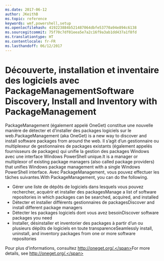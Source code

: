 ```yaml
---
ms.date: 2017-06-12
author: JKeithB
ms.topic: reference
keywords: wmf,powershell,setup
ms.openlocfilehash: 419223884b521487064dbfe53770a94e894c6138
ms.sourcegitcommit: 75f70c7df01eea5e7a2c16f9a3ab1dd437a1f8fd
ms.translationtype: HT
ms.contentlocale: fr-FR
ms.lasthandoff: 06/12/2017
---
```

# <a name="software-discovery-install-and-inventory-with-packagemanagement"></a><span data-ttu-id="d8a1c-102">Découverte, installation et inventaire des logiciels avec PackageManagement</span><span class="sxs-lookup"><span data-stu-id="d8a1c-102">Software Discovery, Install and Inventory with PackageManagement</span></span>

<span data-ttu-id="d8a1c-103">PackageManagement (également appelé OneGet) constitue une nouvelle manière de détecter et d’installer des packages logiciels sur le web.</span><span class="sxs-lookup"><span data-stu-id="d8a1c-103">PackageManagement (aka OneGet) is a new way to discover and install software packages from around the web.</span></span> <span data-ttu-id="d8a1c-104">Il s’agit d’un gestionnaire ou multiplexeur de gestionnaires de packages existants (également appelés fournisseurs de packages) qui unifie la gestion des packages Windows avec une interface Windows PowerShell unique.</span><span class="sxs-lookup"><span data-stu-id="d8a1c-104">It is a manager or multiplexor of existing package managers (also called package providers) that unifies Windows package management with a single Windows PowerShell interface.</span></span> <span data-ttu-id="d8a1c-105">Avec PackageManagement, vous pouvez effectuer les tâches suivantes.</span><span class="sxs-lookup"><span data-stu-id="d8a1c-105">With PackageManagement, you can do the following.</span></span>

-   <span data-ttu-id="d8a1c-106">Gérer une liste de dépôts de logiciels dans lesquels vous pouvez rechercher, acquérir et installer des packages</span><span class="sxs-lookup"><span data-stu-id="d8a1c-106">Manage a list of software repositories in which packages can be searched, acquired, and installed</span></span>
-   <span data-ttu-id="d8a1c-107">Détecter et installer différents gestionnaires de packages</span><span class="sxs-lookup"><span data-stu-id="d8a1c-107">Discover and install different package managers</span></span>
-   <span data-ttu-id="d8a1c-108">Détecter les packages logiciels dont vous avez besoin</span><span class="sxs-lookup"><span data-stu-id="d8a1c-108">Discover software packages you need</span></span>
-   <span data-ttu-id="d8a1c-109">Installer, désinstaller et inventorier des packages à partir d’un ou plusieurs dépôts de logiciels en toute transparence</span><span class="sxs-lookup"><span data-stu-id="d8a1c-109">Seamlessly install, uninstall, and inventory packages from one or more software repositories</span></span>

<span data-ttu-id="d8a1c-110">Pour plus d’informations, consultez http://oneget.org/.</span><span class="sxs-lookup"><span data-stu-id="d8a1c-110">For more details, see http://oneget.org/.</span></span>

